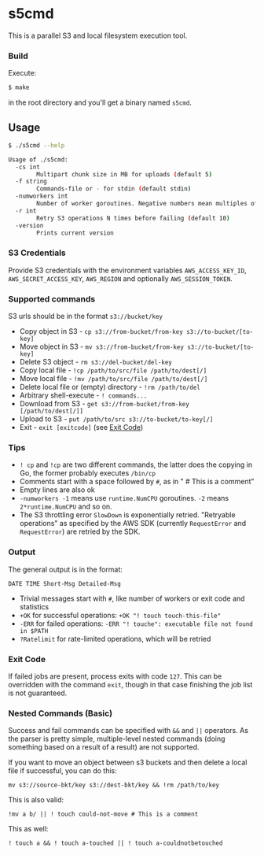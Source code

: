 # s5cmd

This is a parallel S3 and local filesystem execution tool.

### Build

Execute:

```bash
$ make
```
in the root directory and you'll get a binary named `s5cmd`.

## Usage

```bash
$ ./s5cmd --help

Usage of ./s5cmd:
  -cs int
    	Multipart chunk size in MB for uploads (default 5)
  -f string
        Commands-file or - for stdin (default stdin)
  -numworkers int
        Number of worker goroutines. Negative numbers mean multiples of runtime.NumCPU (default 256)
  -r int
        Retry S3 operations N times before failing (default 10)
  -version
        Prints current version
```

### S3 Credentials
Provide S3 credentials with the environment variables `AWS_ACCESS_KEY_ID`, `AWS_SECRET_ACCESS_KEY`, `AWS_REGION` and optionally `AWS_SESSION_TOKEN`.

### Supported commands

S3 urls should be in the format `s3://bucket/key`

- Copy object in S3 - `cp s3://from-bucket/from-key s3://to-bucket/[to-key]`
- Move object in S3 - `mv s3://from-bucket/from-key s3://to-bucket/[to-key]`
- Delete S3 object  - `rm s3://del-bucket/del-key`
- Copy local file - `!cp /path/to/src/file /path/to/dest[/]`
- Move local file - `!mv /path/to/src/file /path/to/dest[/]`
- Delete local file or (empty) directory - `!rm /path/to/del`
- Arbitrary shell-execute - `! commands...`
- Download from S3 - `get s3://from-bucket/from-key [/path/to/dest[/]]`
- Upload to S3 - `put /path/to/src s3://to-bucket/to-key[/]`
- Exit - `exit [exitcode]` (see [Exit Code](#Exit-Code))

### Tips

- `! cp` and `!cp` are two different commands, the latter does the copying in Go, the former probably executes `/bin/cp` 
- Comments start with a space followed by `#`, as in " # This is a comment"
- Empty lines are also ok
- `-numworkers -1` means use `runtime.NumCPU` goroutines. `-2` means `2*runtime.NumCPU` and so on.
- The S3 throttling error `SlowDown` is exponentially retried. "Retryable operations" as specified by the AWS SDK (currently `RequestError` and `RequestError`) are retried by the SDK.

### Output

The general output is in the format:
```
DATE TIME Short-Msg Detailed-Msg
```

 - Trivial messages start with `#`, like number of workers or exit code and statistics
 - `+OK` for successful operations: `+OK "! touch touch-this-file"`
 - `-ERR` for failed operations: `-ERR "! touche": executable file not found in $PATH`
 - `?Ratelimit` for rate-limited operations, which will be retried

### Exit Code

If failed jobs are present, process exits with code `127`. This can be overridden with the command `exit`, though in that case finishing the job list is not guaranteed.

### Nested Commands (Basic)

Success and fail commands can be specified with `&&` and `||` operators. As the parser is pretty simple, multiple-level nested commands (doing something based on a result of a result) are not supported.

If you want to move an object between s3 buckets and then delete a local file if successful, you can do this:

```
mv s3://source-bkt/key s3://dest-bkt/key && !rm /path/to/key
```

This is also valid:

```
!mv a b/ || ! touch could-not-move # This is a comment
```

This as well:
```
! touch a && ! touch a-touched || ! touch a-couldnotbetouched
```

